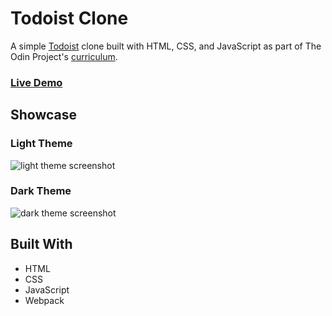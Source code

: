 # Todoist Clone

A simple [Todoist](https://todoist.com/) clone built with HTML, CSS, and JavaScript as part of The Odin Project's [curriculum](https://www.theodinproject.com/).

### [Live Demo](https://emuel-vassallo.github.io/todo-list/)

## Showcase

### Light Theme

![light theme screenshot](images/screenshots/light-theme-screenshot.png)

### Dark Theme

![dark theme screenshot](images/screenshots/dark-theme-screenshot.png)

## Built With

- HTML
- CSS
- JavaScript
- Webpack
